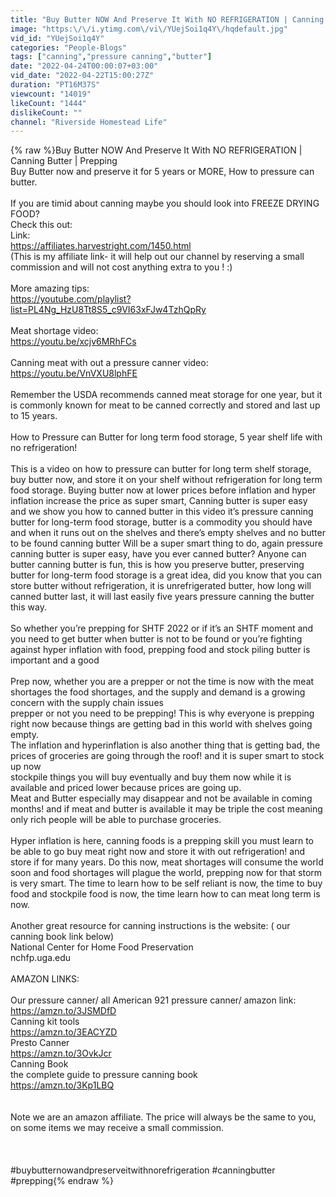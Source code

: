 ```yaml
---
title: "Buy Butter NOW And Preserve It With NO REFRIGERATION | Canning Butter | Prepping"
image: "https:\/\/i.ytimg.com\/vi\/YUejSoi1q4Y\/hqdefault.jpg"
vid_id: "YUejSoi1q4Y"
categories: "People-Blogs"
tags: ["canning","pressure canning","butter"]
date: "2022-04-24T00:00:07+03:00"
vid_date: "2022-04-22T15:00:27Z"
duration: "PT16M37S"
viewcount: "14019"
likeCount: "1444"
dislikeCount: ""
channel: "Riverside Homestead Life"
---
```

{% raw %}Buy Butter NOW And Preserve It With NO REFRIGERATION | Canning Butter | Prepping<br />Buy Butter now and preserve it for 5 years or MORE, How to pressure can butter.<br /><br />If you are timid about canning maybe you should look into FREEZE DRYING FOOD?<br />Check this out:<br />Link:<br /><a rel="nofollow" target="blank" href="https://affiliates.harvestright.com/1450.html">https://affiliates.harvestright.com/1450.html</a><br />(This is my affiliate link- it will help out our channel by reserving a small commission and will not cost anything extra to you ! :)<br /><br />More amazing tips:<br /><a rel="nofollow" target="blank" href="https://youtube.com/playlist?list=PL4Ng_HzU8Tt8S5_c9VI63xFJw4TzhQpRy">https://youtube.com/playlist?list=PL4Ng_HzU8Tt8S5_c9VI63xFJw4TzhQpRy</a><br /><br />Meat shortage video:<br /><a rel="nofollow" target="blank" href="https://youtu.be/xcjv6MRhFCs">https://youtu.be/xcjv6MRhFCs</a><br /><br />Canning meat with out a pressure canner video:<br /><a rel="nofollow" target="blank" href="https://youtu.be/VnVXU8lphFE">https://youtu.be/VnVXU8lphFE</a><br /><br />Remember the USDA recommends canned meat storage for one year, but it is commonly known for meat to be canned correctly and stored and last up to 15 years.<br /><br />How to Pressure can Butter for long term food storage, 5 year shelf life with no refrigeration!<br /><br />This is a video on how to pressure can butter for long term shelf storage, buy butter now, and store it on your shelf without refrigeration for long term food storage. Buying butter now at lower prices before inflation and hyper inflation increase the price as super smart, Canning butter is super easy and we show you how to canned butter in this video it’s pressure canning butter for long-term food storage, butter is a commodity you should have and when it runs out on the shelves and there’s empty shelves and no butter to be found canning butter Will be a super smart thing to do, again pressure canning butter is super easy, have you ever canned butter? Anyone can  butter canning butter is fun, this is how you preserve butter, preserving butter for long-term food storage is a great idea, did you know that you can store butter without refrigeration, it is unrefrigerated butter, how long will canned butter last, it will last easily five years pressure canning the butter this way.<br /><br />So whether you’re prepping for SHTF 2022 or if it’s an SHTF moment and you need to get butter when butter is not to be found or you’re fighting against hyper inflation with food, prepping food and stock piling butter is important and a good<br /><br />Prep now, whether you are a prepper or not the time is now with the meat shortages the food shortages, and the supply and demand is a growing concern with the supply chain issues<br />prepper or not you need to be prepping! This is why everyone is prepping right now because things are getting bad in this world with shelves going empty.<br />The inflation and hyperinflation is also another thing that is getting bad, the prices of groceries are going through the roof! and it is super smart to stock up now<br />stockpile things you will buy eventually and buy them now while it is available and priced lower because prices are going up.<br />Meat and Butter especially may disappear and not be available in coming months!  and if meat and butter is available it may be triple the cost meaning only rich people will be able to purchase groceries.<br /><br />Hyper inflation is here, canning foods is a prepping skill you must learn to be able to go buy meat right now and store it with out refrigeration! and store if for many years.  Do this now, meat shortages will consume the world soon and food shortages will plague the world, prepping now for that storm is very smart. The time to learn how to be self reliant is now, the time to buy food and stockpile food is now, the time learn how to can meat long term is now. <br /><br />Another great resource for canning instructions is the website: ( our canning book link below)<br />National Center for Home Food Preservation<br />nchfp.uga.edu<br /><br />AMAZON LINKS:<br /><br />Our pressure canner/ all American 921 pressure canner/ amazon link:<br /><a rel="nofollow" target="blank" href="https://amzn.to/3JSMDfD">https://amzn.to/3JSMDfD</a><br />Canning kit tools<br /><a rel="nofollow" target="blank" href="https://amzn.to/3EACYZD">https://amzn.to/3EACYZD</a><br />Presto Canner<br /><a rel="nofollow" target="blank" href="https://amzn.to/3OvkJcr">https://amzn.to/3OvkJcr</a><br />Canning Book<br />the complete guide to pressure canning book<br /><a rel="nofollow" target="blank" href="https://amzn.to/3Kp1LBQ">https://amzn.to/3Kp1LBQ</a><br /><br /><br />Note we are an amazon affiliate. The price will always be the same to you, on some items we may receive a small commission. <br /><br /><br /><br />#buybutternowandpreserveitwithnorefrigeration #canningbutter #prepping{% endraw %}
